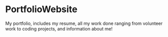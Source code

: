 # PortfolioWebsite
My portfolio, includes my resume, all my work done ranging from volunteer work to coding projects, and information about me!
